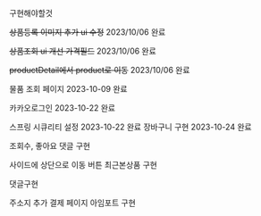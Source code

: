 구현해야할것 



~~상품등록 이미지 추가 ui 수정~~    	2023/10/06 완료

 ~~상품조회  ui 개선 가격필드~~			2023/10/06 완료

 ~~productDetail에서 product로 이동~~  	2023/10/06 완료

물품 조회 페이지 2023-10-09 완료
 
카카오로그인 2023-10-22 완료

스프링 시큐리티 설정 2023-10-22 완료
장바구니 구현 2023-10-24 완료

조회수, 좋아요 댓글 구현 

사이드에 상단으로 이동 버튼  최근본상품 구현

댓글구현


주소지 추가
결제 페이지
아임포트 구현


